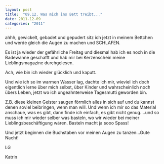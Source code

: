 ```yaml
---
layout: post
title:  "09.12. Was mich ins Bett treibt..."
date: 2011-12-09
categories: "2011"
---
```

ahhh, gewickelt, gebadet und gepudert sitz ich jetzt in meinem Bettchen und werde gleich die Augen zu machen und SCHLAFEN.


Es ist ja wieder der gefährliche Freitag und diesmal hab ich es noch in die Badewanne geschafft und hab mir bei Kerzenschein meine Lieblingsmagazine durchgelesen.



Ach, wie bin ich wieder glücklich und kaputt.



Und wie ich so im warmen Wasser lag, dachte ich mir, wieviel ich doch eigentlich lerne über mich selbst, über Kinder und wahrscheinlich noch übers Leben, jetzt wo ich ungeahnterweise Tagesmutti geworden bin.



Z.B. diese kleinen Geister saugen förmlich alles in sich auf und du kannst denen soviel beibringen, wenn man will. Und wenn ich mir so das Material anschaue, was es gibt, dann finde ich einfach, es gibt nicht genug….und so muss ich mir wieder selber was basteln, wo wir wieder bei meiner Lieblingsbeschäftigung wären. Basteln macht ja sooo Spass!



Und jetzt beginnen die Buchstaben vor meinen Augen zu tanzen…Gute Nacht!



LG

Katrin

